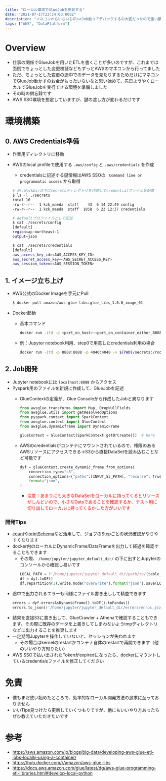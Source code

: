 ```yaml
---
title: "ローカル環境でGlueJobを開発する"
date: "2021-07-17T23:54:00.000Z"
description: "マネコンからいちいちGlueJob触ってデバッグするの大変だったので重い腰を上げてローカル環境構築した"
tags: ["AWS", "DataPlatform"]
---
```


# Overview
- 仕事の関係でGlueJobを用いたETLを書くことが多いのですが、これまでは面倒でちょっとした変更検証などもずっとAWSのマネコンから行ってました
- ただ、ちょっとした変更の途中でのデータを見たりするためだけにマネコンでGlueJob動かすのお金がもったいないなと思い始めて、先日ようやくローカルでGlueJobを実行できる環境を準備しました
- その時の備忘録です
- AWS SSO環境を想定していますが、鍵の渡し方が変わるだけです

# 環境構築
## 0. AWS Credentials準備
- 作業用ディレクトリに移動
- AWSのlocal profileで使用する `.aws/config` と `.aws/credentials` を作成
    - credentialsに記述する鍵情報はAWS SSOの ` Command line or programmatic access` から取得

    ```bash
    # 例：WorkDirの下にsecretsディレクトリを作成してcredentialファイルを配置
    $ ls -l ./secrets
    total 16
    -rw-r--r--  1 kzk_maeda  staff    43  6 14 22:49 config
    -rw-r--r--  1 kzk_maeda  staff  1058  6 23 12:37 credentials
    
    # defaultプロファイルとして記述
    $ cat ./secrets/config
    [default]
    region=ap-northeast-1
    output=json
    
    $ cat ./secrets/credentials
    [default]
    aws_access_key_id=<AWS_ACCESS_KEY_ID>
    aws_secret_access_key=<AWS_SECRET_ACCESS_KEY>
    aws_session_token=<AWS_SESSION_TOKEN>
    ```

## 1. イメージ立ち上げ
- AWS公式のDocker Imageを手元にPull

    ```bash
    $ docker pull amazon/aws-glue-libs:glue_libs_1.0.0_image_01
    ```

- Docker起動
    - 基本コマンド
        ```bash
        docker run -itd -p <port_on_host>:<port_on_container_either_8888_or_8080> -p 4040:4040 <credential_setup_to_access_AWS_resources> --name <container_name> amazon/aws-glue-libs:glue_libs_1.0.0_image_01 <command_to_start_notebook_server>
        ```

    - 例：Jupyter notebook利用、step0で用意したcredentials利用の場合
        ```bash
        docker run -itd -p 8888:8888 -p 4040:4040 -v ${PWD}/secrets:/root/.aws:ro --name glue_jupyter amazon/aws-glue-libs:glue_libs_1.0.0_image_01 /home/jupyter/jupyter_start.sh
        ```

## 2. Job開発
- Jupyter notebookには `localhost:8888` からアクセス
- Pyspark用のファイルを新規に作成して、GlueJobを記述
    - GlueContextの定義が、Glue Consoleから作成したJobと異なります
        ```python
        from awsglue.transforms import Map, DropNullFields
        from awsglue.utils import getResolvedOptions
        from pyspark.context import SparkContext
        from awsglue.context import GlueContext
        from awsglue.dynamicframe import DynamicFrame
        
        glueContext = GlueContext(SparkContext.getOrCreate())  # here
        ```

    - AWSのcredentialsがコンテナにマウントされているので、権限のあるAWSリソースにアクセスできる→S3から直接DataSetを読み込むことなど可能です

        ```python
        dyf = glueContext.create_dynamic_frame.from_options(
            connection_type="s3",
            connection_options={"paths":[INPUT_S3_PATH], "recurse": True},
            format="json",
        )
        ```
        - <span style="color: red">注意：あまりにも大きなDataSetをローカルに持ってくるとリソースがしんどいので、小さなDataであることを確認するか、テスト用に切り出してローカルに持ってくるかした方がいいです</span>

### 開発Tips
- [count](https://docs.aws.amazon.com/ja_jp/glue/latest/dg/aws-glue-api-crawler-pyspark-extensions-dynamic-frame.html#aws-glue-api-crawler-pyspark-extensions-dynamic-frame-count)や[printSchema](https://docs.aws.amazon.com/ja_jp/glue/latest/dg/aws-glue-api-crawler-pyspark-extensions-dynamic-frame.html#aws-glue-api-crawler-pyspark-extensions-dynamic-frame-printSchema)など活用して、ジョブのStepごとの状況確認がやりやすくなります
- docker内のローカルにDynamicFrame/DataFrameを出力して経過を確認することもできます
    - その際、 `/home/jupyter/jupyter_default_dir/` の下に出すとJupyterのコンソールから確認し易いです
        ```python
        LOCAL_PATH = f'/home/jupyter/jupyter_default_dir/path/to/{table_name}'
        df = dyf.toDF()
        df.repartition(1).write.mode("overwrite").format("json").save(LOCAL_PATH)
        ```
- 途中で出力されるエラーも同様にファイル書き出しして精査できます
    ```python
    errors = dyf.errorsAsDynamicFrame().toDF().toPandas()
    errors.to_json(r'/home/jupyter/jupyter_default_dir/errors/erros.json')
    ```
- 結果を直接S3に書き出して、GlueCrawler + Athenaで確認することもできます。その際に既存のデータを上書きしてしまわないようtmpディレクトリなどに出力することを推奨します
- 一定期間Jupyterを操作していないと、セッションが失われます
    - その場合はkernelのrestartかコンテナ自体のrestartで再開できます（他のいいやり方知りたい）
- AWS SSOで払い出されたTokenがexpiredになったら、dockerにマウントしているcredentialsファイルを修正してください

# 免責
- 僕もまだ使い始めたところで、効率的なローカル開発方法の追求に至っておりません
- いいTips見つけたら更新していくつもりですが、他にもいいやり方あったらぜひ教えていただきたいです

# 参考
- https://aws.amazon.com/jp/blogs/big-data/developing-aws-glue-etl-jobs-locally-using-a-container/
- https://hub.docker.com/r/amazon/aws-glue-libs
- https://docs.aws.amazon.com/glue/latest/dg/aws-glue-programming-etl-libraries.html#develop-local-python